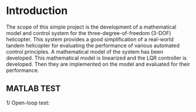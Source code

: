# Introduction


The scope of this simple project is the development of a mathematical model and control system for the three-degree-of-freedom (3-DOF) helicopter. This system provides a good simplification of a real-world tandem helicopter for evaluating the performance of various automated control principles. A mathematical model of the system has been developed. This mathematical model is linearized and the LQR controller is developed. Then they are implemented on the model and evaluated for their performance.


## MATLAB TEST
1/ Open-loop test:

